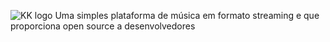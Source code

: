 ![KK logo](https://karaoke.motg100.repl.co/media/assets/logomark.svg "Hover text")
Uma simples plataforma de música em formato streaming e que proporciona open source a desenvolvedores
